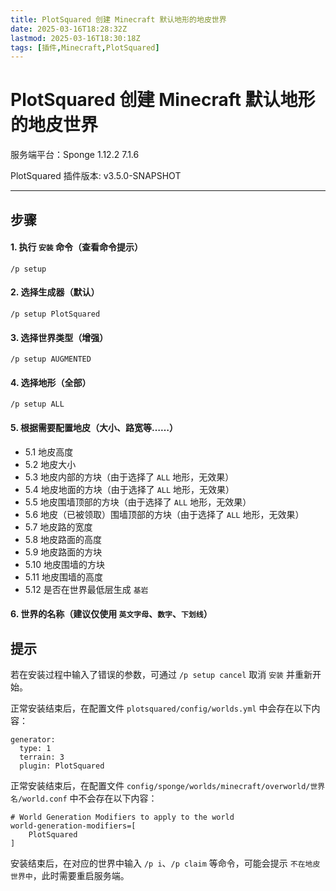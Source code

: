 ```yaml
---
title: PlotSquared 创建 Minecraft 默认地形的地皮世界
date: 2025-03-16T18:28:32Z
lastmod: 2025-03-16T18:30:18Z
tags: [插件,Minecraft,PlotSquared]
---
```


# PlotSquared 创建 Minecraft 默认地形的地皮世界

服务端平台：Sponge 1.12.2 7.1.6

PlotSquared 插件版本: v3.5.0-SNAPSHOT

---

## 步骤

#### 1. 执行 `安装` 命令（查看命令提示）

```text
/p setup
```

#### 2. 选择生成器（默认）

```text
/p setup PlotSquared
```

#### 3. 选择世界类型（增强）

```text
/p setup AUGMENTED
```

#### 4. 选择地形（全部）

```text
/p setup ALL
```

#### 5. 根据需要配置地皮（大小、路宽等……）

- 5.1 地皮高度
- 5.2 地皮大小
- 5.3 地皮内部的方块（由于选择了 `ALL` 地形，无效果）
- 5.4 地皮地面的方块（由于选择了 `ALL` 地形，无效果）
- 5.5 地皮围墙顶部的方块（由于选择了 `ALL` 地形，无效果）
- 5.6 地皮（已被领取）围墙顶部的方块（由于选择了 `ALL` 地形，无效果）
- 5.7 地皮路的宽度
- 5.8 地皮路面的高度
- 5.9 地皮路面的方块
- 5.10 地皮围墙的方块
- 5.11 地皮围墙的高度
- 5.12 是否在世界最低层生成 `基岩`​

#### 6. 世界的名称（建议仅使用 `英文字母`、`数字`、`下划线`）

## 提示

若在安装过程中输入了错误的参数，可通过 `/p setup cancel` 取消 `安装` 并重新开始。

正常安装结束后，在配置文件 `plotsquared/config/worlds.yml` 中会存在以下内容：

```
generator:
  type: 1
  terrain: 3
  plugin: PlotSquared
```

正常安装结束后，在配置文件 `config/sponge/worlds/minecraft/overworld/世界名/world.conf` 中不会存在以下内容：

```
# World Generation Modifiers to apply to the world
world-generation-modifiers=[
    PlotSquared
]
```

安装结束后，在对应的世界中输入 `/p i`、`/p claim` 等命令，可能会提示 `不在地皮世界中`，此时需要重启服务端。

‍
